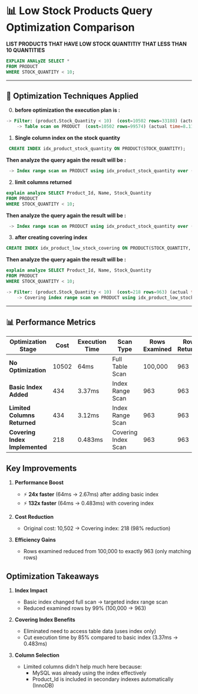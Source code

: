 # 📊 Low Stock Products Query Optimization Comparison
**LIST PRODUCTS THAT HAVE LOW STOCK QUANTITIY THAT LESS THAN 10 QUANTITIES**

```sql
EXPLAIN ANALyZE SELECT *
FROM PRODUCT
WHERE STOCK_QUANTITY < 10;
```
---

## 🚀 Optimization Techniques Applied

0. **before optimization the execution plan is :**

```sql
-> Filter: (product.Stock_Quantity < 10)  (cost=10502 rows=33188) (actual time=8.12..64 rows=963 loops=1)
    -> Table scan on PRODUCT  (cost=10502 rows=99574) (actual time=8.11..60.1 rows=100000 loops=1)
```

1. **Single column index on the stock quantity**

```sql
 CREATE INDEX idx_product_stock_quantity ON PRODUCT(STOCK_QUANTITY);
```

**Then analyze the query again the result will be :**
```sql
 -> Index range scan on PRODUCT using idx_product_stock_quantity over (Stock_Quantity < 10), with index condition: (product.Stock_Quantity < 10)  (cost=434 rows=963) (actual time=0.39..3.37 rows=963 loops=1)
```

2.  **limit columns returned**

```sql
explain analyze SELECT Product_Id, Name, Stock_Quantity 
FROM PRODUCT
WHERE STOCK_QUANTITY < 10;
```

**Then analyze the query again the result will be :**

```sql 
 -> Index range scan on PRODUCT using idx_product_stock_quantity over (Stock_Quantity < 10), with index condition: (product.Stock_Quantity < 10)  (cost=434 rows=963) (actual time=0.389..3.12 rows=963 loops=1)
```

3.  **after creating covering index**
```sql
CREATE INDEX idx_product_low_stock_covering ON PRODUCT(STOCK_QUANTITY, Name, Price);
```

**Then analyze the query again the result will be :**
```sql
explain analyze SELECT Product_Id, Name, Stock_Quantity 
FROM PRODUCT
WHERE STOCK_QUANTITY < 10;
```
```sql
-> Filter: (product.Stock_Quantity < 10)  (cost=218 rows=963) (actual time=0.0763..0.483 rows=963 loops=1)
    -> Covering index range scan on PRODUCT using idx_product_low_stock_covering over (Stock_Quantity < 10)  (cost=218 rows=963) (actual time=0.0744..0.423 rows=963 loops=1)

```

---

## 📊  Performance Metrics

| Optimization Stage               | Cost  | Execution Time | Scan Type               | Rows Examined | Rows Returned |
|----------------------------------|-------|----------------|-------------------------|---------------|---------------|
| **No Optimization**              | 10502 | 64ms           | Full Table Scan         | 100,000       | 963           |
| **Basic Index Added**            | 434   | 3.37ms         | Index Range Scan        | 963           | 963           |
| **Limited Columns Returned**     | 434   | 3.12ms         | Index Range Scan        | 963           | 963           |
| **Covering Index Implemented**   | 218   | 0.483ms        | Covering Index Scan     | 963           | 963           |

## Key Improvements

1. **Performance Boost**
   - ⚡ **24x faster** (64ms → 2.67ms) after adding basic index
   - ⚡ **132x faster** (64ms → 0.483ms) with covering index

2. **Cost Reduction**
   - Original cost: 10,502 → Covering index: 218 (98% reduction)

3. **Efficiency Gains**
   - Rows examined reduced from 100,000 to exactly 963 (only matching rows)

## Optimization Takeaways

1. **Index Impact**
   - Basic index changed full scan → targeted index range scan
   - Reduced examined rows by 99% (100,000 → 963)

2. **Covering Index Benefits**
   - Eliminated need to access table data (uses index only)
   - Cut execution time by 85% compared to basic index (3.37ms → 0.483ms)

3. **Column Selection**
   - Limited columns didn't help much here because:
     - MySQL was already using the index effectively
     - Product_Id is included in secondary indexes automatically (InnoDB)


